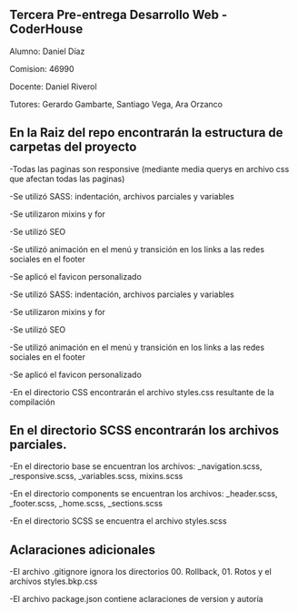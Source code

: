 ## Tercera Pre-entrega Desarrollo Web - CoderHouse

Alumno: Daniel Díaz

Comision: 46990

Docente: Daniel Riverol

Tutores: Gerardo Gambarte, Santiago Vega, Ara Orzanco


## En la Raiz del repo encontrarán la estructura de carpetas del proyecto

  -Todas las paginas son responsive (mediante media querys en archivo css que afectan todas las paginas)
  
  -Se utilizó SASS: indentación, archivos parciales y variables 

  -Se utilizaron mixins y for

  -Se utilizó SEO

  -Se utilizó animación en el menú y transición en los links a las redes sociales en el footer

  -Se aplicó el favicon personalizado

  -Se utilizó SASS: indentación, archivos parciales y variables 

  -Se utilizaron mixins y for

  -Se utilizó SEO

  -Se utilizó animación en el menú y transición en los links a las redes sociales en el footer

  -Se aplicó el favicon personalizado

  -En el directorio CSS encontrarán el archivo styles.css resultante de la compilación


## En el directorio SCSS encontrarán los archivos parciales.

  -En el directorio base se encuentran los archivos: _navigation.scss, _responsive.scss, _variables.scss, mixins.scss

  -En el directorio components se encuentran los archivos: _header.scss, _footer.scss, _home.scss, _sections.scss

  -En el directorio SCSS se encuentra el archivo styles.scss

## Aclaraciones adicionales

  -El archivo .gitignore ignora los directorios 00. Rollback, 01. Rotos y el archivos styles.bkp.css

  -El archivo package.json contiene aclaraciones de version y autoría